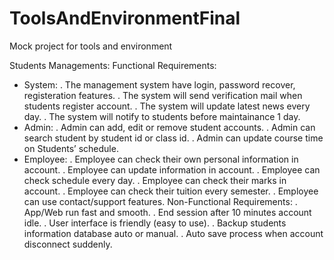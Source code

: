 # ToolsAndEnvironmentFinal
Mock project for tools and environment 

Students Managements:
Functional Requirements:
-	System:
. The management system have login, password recover, registeration features.
. The system will send verification mail when students register account.
. The system will update latest news every day.
. The system will notify to students before maintainance 1 day.
-	Admin:
. Admin can add, edit or remove student accounts.
. Admin can search student by student id or class id.
. Admin can update course time on Students’ schedule.
-	Employee:
. Employee can check their own personal information in account.
. Employee can update information in account.
. Employee can check schedule every day.
. Employee can check their marks in account.
. Employee can check their tuition every semester.
. Employee can use contact/support features.
Non-Functional Requirements:
. App/Web run fast and smooth.
. End session after 10 minutes account idle.
. User interface is friendly (easy to use).
. Backup students information database auto or manual.
. Auto save process when account disconnect suddenly.


